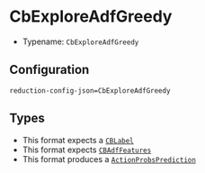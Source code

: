 # CbExploreAdfGreedy

- Typename: `CbExploreAdfGreedy`

## Configuration

`reduction-config-json=CbExploreAdfGreedy`

## Types

- This format expects a [`CBLabel`](https://docs.rs/reductionml-core/latest/reductionml_core/types/struct.CBLabel.html)
- This format expects [`CBAdfFeatures`](https://docs.rs/reductionml-core/latest/reductionml_core/sparse_namespaced_features/struct.CBAdfFeatures.html)
- This format produces a [`ActionProbsPrediction`](https://docs.rs/reductionml-core/latest/reductionml_core/types/struct.ActionProbsPrediction.html)